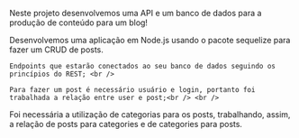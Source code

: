 Neste projeto desenvolvemos uma API e um banco de dados para a produção de conteúdo para um blog! <br />

Desenvolvemos uma aplicação em Node.js usando o pacote sequelize para fazer um CRUD de posts. <br />

    Endpoints que estarão conectados ao seu banco de dados seguindo os princípios do REST; <br />

    Para fazer um post é necessário usuário e login, portanto foi trabalhada a relação entre user e post;<br /> <br />

   Foi necessária a utilização de categorias para os posts, trabalhando, assim, a relação de posts para categories e de categories para posts. <br />
